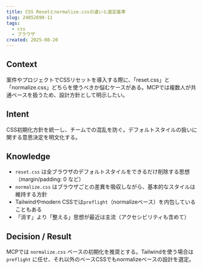 ```yaml
---
title: CSS Resetとnormalize.cssの違いと選定基準
slug: 24852699-11
tags:
  - css
  - ブラウザ
created: 2025-08-20
---
```



## Context


案件やプロジェクトでCSSリセットを導入する際に、「reset.css」と「normalize.css」どちらを使うべきか悩むケースがある。MCPでは複数人が共通ベースを扱うため、設計方針として明示したい。


## Intent


CSS初期化方針を統一し、チームでの混乱を防ぐ。デフォルトスタイルの扱いに関する意思決定を明文化する。


## Knowledge

- `reset.css` は全ブラウザのデフォルトスタイルをできるだけ削除する思想（margin/padding: 0 など）
- `normalize.css` はブラウザごとの差異を吸収しながら、基本的なスタイルは維持する方針
- Tailwindやmodern CSSでは`preflight`（normalizeベース）を内包していることもある
- 「消す」より「整える」思想が最近は主流（アクセシビリティも含めて）

## Decision / Result


MCPでは `normalize.css` ベースの初期化を推奨とする。Tailwindを使う場合は `preflight` に任せ、それ以外のベースCSSでもnormalizeベースの設計を選定。


